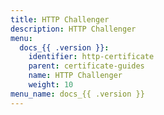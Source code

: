 ```yaml
---
title: HTTP Challenger
description: HTTP Challenger
menu:
  docs_{{ .version }}:
    identifier: http-certificate
    parent: certificate-guides
    name: HTTP Challenger
    weight: 10
menu_name: docs_{{ .version }}
---
```

